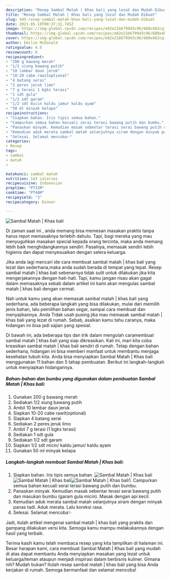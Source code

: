 ```yaml
---
description: "Resep Sambal Matah | Khas bali yang lezat dan Mudah Dibuat"
title: "Resep Sambal Matah | Khas bali yang lezat dan Mudah Dibuat"
slug: 445-resep-sambal-matah-khas-bali-yang-lezat-dan-mudah-dibuat
date: 2021-05-19T00:37:22.745Z
image: https://img-global.cpcdn.com/recipes/e82e21b6799d3c96/680x482cq70/sambal-matah-khas-bali-foto-resep-utama.jpg
thumbnail: https://img-global.cpcdn.com/recipes/e82e21b6799d3c96/680x482cq70/sambal-matah-khas-bali-foto-resep-utama.jpg
cover: https://img-global.cpcdn.com/recipes/e82e21b6799d3c96/680x482cq70/sambal-matah-khas-bali-foto-resep-utama.jpg
author: Emilie McDonald
ratingvalue: 4.5
reviewcount: 8
recipeingredient:
- "200 g bawang merah"
- "1/2 siung bawang putih"
- "10 lembar daun jeruk"
- "10-20 cabe rawitoptional"
- "4 batang serai"
- "2 peres jeruk limo"
- "7 g terasi 1 bgks terasi"
- "1 sdt gula"
- "1/2 sdt garam"
- "1/2 sdt micin kaldu jamur kaldu ayam"
- "50 ml minyak kelapa"
recipeinstructions:
- "Siapkan bahan. Iris tipis semua bahan."
- "Campurkan semua bahan kecuali serai terasi bawang putih dan bumbu."
- "Panaskan minyak. Kemudian masak sebentar terasi serai bawang putih dan masukan bumbu (garam gula micin). Masak dengan api kecil."
- "Kemudian aduk merata sambal matah selanjutnya siram dengan minyak panas tadi. Aduk merata. Lalu koreksi rasa."
- "Selesai. Selamat mencoba✨"
categories:
- Resep
tags:
- sambal
- matah
- 

katakunci: sambal matah  
nutrition: 143 calories
recipecuisine: Indonesian
preptime: "PT32M"
cooktime: "PT40M"
recipeyield: "3"
recipecategory: Dinner

---
```



![Sambal Matah | Khas bali](https://img-global.cpcdn.com/recipes/e82e21b6799d3c96/680x482cq70/sambal-matah-khas-bali-foto-resep-utama.jpg)

Di zaman  saat ini , anda memang bisa memesan masakan praktis tanpa harus repot memasaknya terlebih dahulu. Tapi, bagi mereka yang mau menyuguhkan masakan special kepada orang tercinta, maka anda memang lebih baik menghidangkannya sendiri. Pasalnya, memasak sendiri lebih higienis dan dapat menyesuaikan dengan selera keluarga.

Jika anda lagi mencari ide cara membuat sambal matah | khas bali yang lezat dan sederhana,maka anda sudah berada di tempat yang tepat. Resep sambal matah | khas bali  sebenarnya tidak sulit untuk dilakukan jika kita mengerjakannya dengan hati-hati. Tapi, kamu jangan risau akan gagal dalam memasaknya 
sebab dalam artikel ini kami akan mengulas sambal matah | khas bali dengan cermat.  



Nah untuk kamu yang akan memasak sambal matah | khas bali yang sederhana, ada beberapa langkah yang bisa dilakukan, mulai dari memilih jenis bahan, lalu pemilihan bahan segar, sampai cara membuat dan menyajikannya. Anda Tidak usah pusing jika mau memasak sambal matah | khas bali yang lezat di rumah. Sebab, asalkan kamu  tahu caranya, maka hidangan ini bisa jadi sajian yang spesial.

Di bawah ini, ada beberapa tips dan trik dalam mengolah caramembuat sambal matah | khas bali yang siap dikreasikan. Kali ini, mari kita coba kreasikan sambal matah | khas bali sendiri di rumah. Tetap dengan bahan sederhana, hidangan ini bisa memberi manfaat untuk membantu menjaga kesehatan tubuh kita. Anda bisa menyiapkan Sambal Matah | Khas bali menggunakan 11 bahan dan 5 tahap pembuatan. Berikut ini langkah-langkah untuk menyiapkan hidangannya.

<!--inarticleads1-->

##### Bahan-bahan dan bumbu yang digunakan dalam pembuatan Sambal Matah | Khas bali:

1. Gunakan 200 g bawang merah
1. Sediakan 1/2 siung bawang putih
1. Ambil 10 lembar daun jeruk
1. Siapkan 10-20 cabe rawit(optional)
1. Siapkan 4 batang serai
1. Sediakan 2 peres jeruk limo
1. Ambil 7 g terasi (1 bgks terasi)
1. Sediakan 1 sdt gula
1. Sediakan 1/2 sdt garam
1. Siapkan 1/2 sdt micin/ kaldu jamur/ kaldu ayam
1. Gunakan 50 ml minyak kelapa




<!--inarticleads2-->

##### Langkah-langkah membuat Sambal Matah | Khas bali:

1. Siapkan bahan. Iris tipis semua bahan.
<img src="https://img-global.cpcdn.com/steps/1256ec54d529b4c6/160x128cq70/sambal-matah-khas-bali-langkah-memasak-1-foto.jpg" alt="Sambal Matah | Khas bali"><img src="https://img-global.cpcdn.com/steps/87642cb3922427df/160x128cq70/sambal-matah-khas-bali-langkah-memasak-1-foto.jpg" alt="Sambal Matah | Khas bali"><img src="https://img-global.cpcdn.com/steps/604cab63674cd66b/160x128cq70/sambal-matah-khas-bali-langkah-memasak-1-foto.jpg" alt="Sambal Matah | Khas bali">1. Campurkan semua bahan kecuali serai terasi bawang putih dan bumbu.
1. Panaskan minyak. Kemudian masak sebentar terasi serai bawang putih dan masukan bumbu (garam gula micin). Masak dengan api kecil.
1. Kemudian aduk merata sambal matah selanjutnya siram dengan minyak panas tadi. Aduk merata. Lalu koreksi rasa.
1. Selesai. Selamat mencoba✨




Jadi, itulah artikel mengenai  sambal matah | khas bali  yang praktis dan gampang dilakukan versi kita. Semoga kamu mampu melakukannya dengan hasil yang terbaik. 

Terima kasih kamu telah membaca resep yang kita tampilkan di halaman ini. Besar harapan kami, cara membuat  Sambal Matah | Khas bali yang mudah di atas dapat membantu Anda menyiapkan masakan yang lezat untuk keluarga/teman ataupun menjadi inspirasi dalam berbisnis kuliner. Gimana nih? Mudah bukan? Itulah resep sambal matah | khas bali yang bisa Anda kerjakan di rumah. Semoga bermanfaat dan selamat mencoba!

